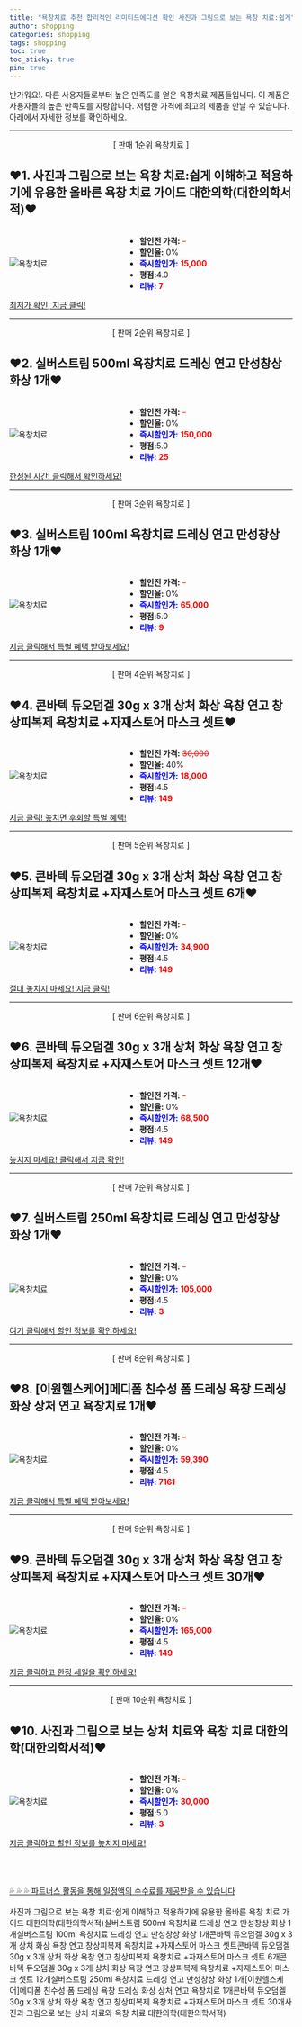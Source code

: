 ```yaml
---
title: "욕창치료 추천 합리적인 리미티드에디션 확인 사진과 그림으로 보는 욕창 치료:쉽게"
author: shopping
categories: shopping
tags: shopping
toc: true
toc_sticky: true
pin: true
---
```

반가워요!. 다른 사용자들로부터 높은 만족도를 얻은 욕창치료 제품들입니다. 이 제품은 사용자들의 높은 만족도를 자랑합니다. 저렴한 가격에 최고의 제품을 만날 수 있습니다. 아래에서 자세한 정보를 확인하세요.

---
<p class="toplist" style="margin: 0 auto; display: block; width: fit-content;">[ 판매 1순위 욕창치료 ]</p>

<h2><strong>❤️1. 사진과 그림으로 보는 욕창 치료:쉽게 이해하고 적용하기에 유용한 올바른 욕창 치료 가이드 대한의학(대한의학서적)❤️</strong></h2>

<div style="display: flex; align-items: center;">
    <div style="flex: 0.4;">
        <img src="https://thumbnail9.coupangcdn.com/thumbnails/remote/230x230ex/image/vendor_inventory/2875/3845535b02783e9266860b477bbf2fdb1e16d93c87f0912f1fe7c98be6bc.png" alt="욕창치료" style="max-width: 100%;">
    </div>
    <div style="flex: 0.6; margin-left: 10px;">
        <ul>
            <li><strong>할인전 가격:</strong> <del style="color: red;">-</del></li>
            <li><strong>할인율:</strong> 0%</li>
            <li><span style='color:blue'><strong>즉시할인가:</strong></span> <span style='color:red'><strong>15,000</strong></span></li>
            <li><strong>평점:</strong>4.0</li>
            <li><span style='color:blue'><strong>리뷰:</strong></span> <span style='color:red'><strong>7</strong></span></li>
        </ul>
    </div>
</div>
<div class="center">
    <a href="https://selin100587001.github.io?lptag=AF9450613&subid=githubio&pageKey=2348103445&traceid=V0-153&itemId=4072054762&vendorItemId=70990095304" class="myButton">
        최저가 확인, 지금 클릭!
    </a>
</div>


---
<p class="toplist" style="margin: 0 auto; display: block; width: fit-content;">[ 판매 2순위 욕창치료 ]</p>

<h2><strong>❤️2. 실버스트림 500ml 욕창치료 드레싱 연고 만성창상 화상 1개❤️</strong></h2>

<div style="display: flex; align-items: center;">
    <div style="flex: 0.4;">
        <img src="https://thumbnail9.coupangcdn.com/thumbnails/remote/230x230ex/image/vendor_inventory/f299/34544a725c96ed8a4e08ab09bc0d2934cd7e9ad9ea2676bd177f349ae92e.JPG" alt="욕창치료" style="max-width: 100%;">
    </div>
    <div style="flex: 0.6; margin-left: 10px;">
        <ul>
            <li><strong>할인전 가격:</strong> <del style="color: red;">-</del></li>
            <li><strong>할인율:</strong> 0%</li>
            <li><span style='color:blue'><strong>즉시할인가:</strong></span> <span style='color:red'><strong>150,000</strong></span></li>
            <li><strong>평점:</strong>5.0</li>
            <li><span style='color:blue'><strong>리뷰:</strong></span> <span style='color:red'><strong>25</strong></span></li>
        </ul>
    </div>
</div>
<div class="center">
    <a href="https://selin100587001.github.io?lptag=AF9450613&subid=githubio&pageKey=6942528095&traceid=V0-153&itemId=16839998020&vendorItemId=84019250942" class="myButton">
        한정된 시간! 클릭해서 확인하세요!
    </a>
</div>


---
<p class="toplist" style="margin: 0 auto; display: block; width: fit-content;">[ 판매 3순위 욕창치료 ]</p>

<h2><strong>❤️3. 실버스트림 100ml 욕창치료 드레싱 연고 만성창상 화상 1개❤️</strong></h2>

<div style="display: flex; align-items: center;">
    <div style="flex: 0.4;">
        <img src="https://thumbnail10.coupangcdn.com/thumbnails/remote/230x230ex/image/vendor_inventory/5ee3/032a92f9bbce9bf6256142ce70bc0adc6d08745f091c96c80db7821d20ac.JPG" alt="욕창치료" style="max-width: 100%;">
    </div>
    <div style="flex: 0.6; margin-left: 10px;">
        <ul>
            <li><strong>할인전 가격:</strong> <del style="color: red;">-</del></li>
            <li><strong>할인율:</strong> 0%</li>
            <li><span style='color:blue'><strong>즉시할인가:</strong></span> <span style='color:red'><strong>65,000</strong></span></li>
            <li><strong>평점:</strong>5.0</li>
            <li><span style='color:blue'><strong>리뷰:</strong></span> <span style='color:red'><strong>9</strong></span></li>
        </ul>
    </div>
</div>
<div class="center">
    <a href="https://selin100587001.github.io?lptag=AF9450613&subid=githubio&pageKey=6942419005&traceid=V0-153&itemId=16839468137&vendorItemId=84018737491" class="myButton">
        지금 클릭해서 특별 혜택 받아보세요!
    </a>
</div>


---
<p class="toplist" style="margin: 0 auto; display: block; width: fit-content;">[ 판매 4순위 욕창치료 ]</p>

<h2><strong>❤️4. 콘바텍 듀오덤겔 30g x 3개 상처 화상 욕창 연고 창상피복제 욕창치료 +자재스토어 마스크 셋트❤️</strong></h2>

<div style="display: flex; align-items: center;">
    <div style="flex: 0.4;">
        <img src="https://thumbnail6.coupangcdn.com/thumbnails/remote/230x230ex/image/vendor_inventory/c9cb/15677dd0e3e9413b640bec221c4b292a2d9e27614388c3ac654d2be66c9e.jpg" alt="욕창치료" style="max-width: 100%;">
    </div>
    <div style="flex: 0.6; margin-left: 10px;">
        <ul>
            <li><strong>할인전 가격:</strong> <del style="color: red;">30,000</del></li>
            <li><strong>할인율:</strong> 40%</li>
            <li><span style='color:blue'><strong>즉시할인가:</strong></span> <span style='color:red'><strong>18,000</strong></span></li>
            <li><strong>평점:</strong>4.5</li>
            <li><span style='color:blue'><strong>리뷰:</strong></span> <span style='color:red'><strong>149</strong></span></li>
        </ul>
    </div>
</div>
<div class="center">
    <a href="https://selin100587001.github.io?lptag=AF9450613&subid=githubio&pageKey=6869862348&traceid=V0-153&itemId=16430529202&vendorItemId=83621332464" class="myButton">
        지금 클릭! 놓치면 후회할 특별 혜택!
    </a>
</div>


---
<p class="toplist" style="margin: 0 auto; display: block; width: fit-content;">[ 판매 5순위 욕창치료 ]</p>

<h2><strong>❤️5. 콘바텍 듀오덤겔 30g x 3개 상처 화상 욕창 연고 창상피복제 욕창치료 +자재스토어 마스크 셋트 6개❤️</strong></h2>

<div style="display: flex; align-items: center;">
    <div style="flex: 0.4;">
        <img src="https://thumbnail7.coupangcdn.com/thumbnails/remote/230x230ex/image/vendor_inventory/1678/e0ab5f4006f84bbfb0315adf3f24bb14087a3f1759b056d8e3d789a44bb2.jpg" alt="욕창치료" style="max-width: 100%;">
    </div>
    <div style="flex: 0.6; margin-left: 10px;">
        <ul>
            <li><strong>할인전 가격:</strong> <del style="color: red;">-</del></li>
            <li><strong>할인율:</strong> 0%</li>
            <li><span style='color:blue'><strong>즉시할인가:</strong></span> <span style='color:red'><strong>34,900</strong></span></li>
            <li><strong>평점:</strong>4.5</li>
            <li><span style='color:blue'><strong>리뷰:</strong></span> <span style='color:red'><strong>149</strong></span></li>
        </ul>
    </div>
</div>
<div class="center">
    <a href="https://selin100587001.github.io?lptag=AF9450613&subid=githubio&pageKey=6869862348&traceid=V0-153&itemId=16430529211&vendorItemId=83621332493" class="myButton">
        절대 놓치지 마세요! 지금 클릭!
    </a>
</div>


---
<p class="toplist" style="margin: 0 auto; display: block; width: fit-content;">[ 판매 6순위 욕창치료 ]</p>

<h2><strong>❤️6. 콘바텍 듀오덤겔 30g x 3개 상처 화상 욕창 연고 창상피복제 욕창치료 +자재스토어 마스크 셋트 12개❤️</strong></h2>

<div style="display: flex; align-items: center;">
    <div style="flex: 0.4;">
        <img src="https://thumbnail7.coupangcdn.com/thumbnails/remote/230x230ex/image/vendor_inventory/9bc8/7da5dc74fe85975bb6f8b545bf347f014defb5dfcc40f8b2532b818d936d.jpg" alt="욕창치료" style="max-width: 100%;">
    </div>
    <div style="flex: 0.6; margin-left: 10px;">
        <ul>
            <li><strong>할인전 가격:</strong> <del style="color: red;">-</del></li>
            <li><strong>할인율:</strong> 0%</li>
            <li><span style='color:blue'><strong>즉시할인가:</strong></span> <span style='color:red'><strong>68,500</strong></span></li>
            <li><strong>평점:</strong>4.5</li>
            <li><span style='color:blue'><strong>리뷰:</strong></span> <span style='color:red'><strong>149</strong></span></li>
        </ul>
    </div>
</div>
<div class="center">
    <a href="https://selin100587001.github.io?lptag=AF9450613&subid=githubio&pageKey=6869862348&traceid=V0-153&itemId=16430529207&vendorItemId=83621332479" class="myButton">
        놓치지 마세요! 클릭해서 지금 확인!
    </a>
</div>


---
<p class="toplist" style="margin: 0 auto; display: block; width: fit-content;">[ 판매 7순위 욕창치료 ]</p>

<h2><strong>❤️7. 실버스트림 250ml 욕창치료 드레싱 연고 만성창상 화상 1개❤️</strong></h2>

<div style="display: flex; align-items: center;">
    <div style="flex: 0.4;">
        <img src="https://thumbnail9.coupangcdn.com/thumbnails/remote/230x230ex/image/vendor_inventory/ab77/c8c502bfabc576fb73c87d59cfcc5648fb2d2965fc01a6af351700465ad9.jpg" alt="욕창치료" style="max-width: 100%;">
    </div>
    <div style="flex: 0.6; margin-left: 10px;">
        <ul>
            <li><strong>할인전 가격:</strong> <del style="color: red;">-</del></li>
            <li><strong>할인율:</strong> 0%</li>
            <li><span style='color:blue'><strong>즉시할인가:</strong></span> <span style='color:red'><strong>105,000</strong></span></li>
            <li><strong>평점:</strong>4.5</li>
            <li><span style='color:blue'><strong>리뷰:</strong></span> <span style='color:red'><strong>3</strong></span></li>
        </ul>
    </div>
</div>
<div class="center">
    <a href="https://selin100587001.github.io?lptag=AF9450613&subid=githubio&pageKey=6942487832&traceid=V0-153&itemId=16839781238&vendorItemId=84019038857" class="myButton">
        여기 클릭해서 할인 정보를 확인하세요!
    </a>
</div>


---
<p class="toplist" style="margin: 0 auto; display: block; width: fit-content;">[ 판매 8순위 욕창치료 ]</p>

<h2><strong>❤️8. [이원헬스케어]메디폼 친수성 폼 드레싱 욕창 드레싱 화상 상처 연고 욕창치료 1개❤️</strong></h2>

<div style="display: flex; align-items: center;">
    <div style="flex: 0.4;">
        <img src="https://thumbnail6.coupangcdn.com/thumbnails/remote/230x230ex/image/vendor_inventory/e0aa/e3f12e2132add1f68dc5e6e74c9821154eaff2bdc9a86b6b6fc52916d0c8.jpg" alt="욕창치료" style="max-width: 100%;">
    </div>
    <div style="flex: 0.6; margin-left: 10px;">
        <ul>
            <li><strong>할인전 가격:</strong> <del style="color: red;">-</del></li>
            <li><strong>할인율:</strong> 0%</li>
            <li><span style='color:blue'><strong>즉시할인가:</strong></span> <span style='color:red'><strong>59,390</strong></span></li>
            <li><strong>평점:</strong>4.5</li>
            <li><span style='color:blue'><strong>리뷰:</strong></span> <span style='color:red'><strong>7161</strong></span></li>
        </ul>
    </div>
</div>
<div class="center">
    <a href="https://selin100587001.github.io?lptag=AF9450613&subid=githubio&pageKey=7417770854&traceid=V0-153&itemId=20799485917&vendorItemId=87868580771" class="myButton">
        지금 클릭해서 특별 혜택 받아보세요!
    </a>
</div>


---
<p class="toplist" style="margin: 0 auto; display: block; width: fit-content;">[ 판매 9순위 욕창치료 ]</p>

<h2><strong>❤️9. 콘바텍 듀오덤겔 30g x 3개 상처 화상 욕창 연고 창상피복제 욕창치료 +자재스토어 마스크 셋트 30개❤️</strong></h2>

<div style="display: flex; align-items: center;">
    <div style="flex: 0.4;">
        <img src="https://thumbnail10.coupangcdn.com/thumbnails/remote/230x230ex/image/vendor_inventory/262a/31d0efe5b9b6a75c687f422f0256c4345251147d79344f2ee13cf8d3425c.jpg" alt="욕창치료" style="max-width: 100%;">
    </div>
    <div style="flex: 0.6; margin-left: 10px;">
        <ul>
            <li><strong>할인전 가격:</strong> <del style="color: red;">-</del></li>
            <li><strong>할인율:</strong> 0%</li>
            <li><span style='color:blue'><strong>즉시할인가:</strong></span> <span style='color:red'><strong>165,000</strong></span></li>
            <li><strong>평점:</strong>4.5</li>
            <li><span style='color:blue'><strong>리뷰:</strong></span> <span style='color:red'><strong>149</strong></span></li>
        </ul>
    </div>
</div>
<div class="center">
    <a href="https://selin100587001.github.io?lptag=AF9450613&subid=githubio&pageKey=6869862348&traceid=V0-153&itemId=16430529215&vendorItemId=83621332516" class="myButton">
        지금 클릭하고 한정 세일을 확인하세요!
    </a>
</div>


---
<p class="toplist" style="margin: 0 auto; display: block; width: fit-content;">[ 판매 10순위 욕창치료 ]</p>

<h2><strong>❤️10. 사진과 그림으로 보는 상처 치료와 욕창 치료 대한의학(대한의학서적)❤️</strong></h2>

<div style="display: flex; align-items: center;">
    <div style="flex: 0.4;">
        <img src="https://thumbnail10.coupangcdn.com/thumbnails/remote/230x230ex/image/vendor_inventory/a2c5/b808d6d8e1e0b23240579699e31a3917d135187e25f06150b40a02fc7f1b.png" alt="욕창치료" style="max-width: 100%;">
    </div>
    <div style="flex: 0.6; margin-left: 10px;">
        <ul>
            <li><strong>할인전 가격:</strong> <del style="color: red;">-</del></li>
            <li><strong>할인율:</strong> 0%</li>
            <li><span style='color:blue'><strong>즉시할인가:</strong></span> <span style='color:red'><strong>30,000</strong></span></li>
            <li><strong>평점:</strong>5.0</li>
            <li><span style='color:blue'><strong>리뷰:</strong></span> <span style='color:red'><strong>3</strong></span></li>
        </ul>
    </div>
</div>
<div class="center">
    <a href="https://selin100587001.github.io?lptag=AF9450613&subid=githubio&pageKey=2281617392&traceid=V0-153&itemId=3918633322&vendorItemId=71006066156" class="myButton">
        지금 클릭하고 할인 정보를 놓치지 마세요!
    </a>
</div>

<br><br><br>[💦 💦 💦 파트너스 활동을 통해 일정액의 수수료를 제공받을 수 있습니다](https://link.coupang.com/a/bcpT2c)<br><br>사진과 그림으로 보는 욕창 치료:쉽게 이해하고 적용하기에 유용한 올바른 욕창 치료 가이드 대한의학(대한의학서적)실버스트림 500ml 욕창치료 드레싱 연고 만성창상 화상 1개실버스트림 100ml 욕창치료 드레싱 연고 만성창상 화상 1개콘바텍 듀오덤겔 30g x 3개 상처 화상 욕창 연고 창상피복제 욕창치료 +자재스토어 마스크 셋트콘바텍 듀오덤겔 30g x 3개 상처 화상 욕창 연고 창상피복제 욕창치료 +자재스토어 마스크 셋트 6개콘바텍 듀오덤겔 30g x 3개 상처 화상 욕창 연고 창상피복제 욕창치료 +자재스토어 마스크 셋트 12개실버스트림 250ml 욕창치료 드레싱 연고 만성창상 화상 1개[이원헬스케어]메디폼 친수성 폼 드레싱 욕창 드레싱 화상 상처 연고 욕창치료 1개콘바텍 듀오덤겔 30g x 3개 상처 화상 욕창 연고 창상피복제 욕창치료 +자재스토어 마스크 셋트 30개사진과 그림으로 보는 상처 치료와 욕창 치료 대한의학(대한의학서적)